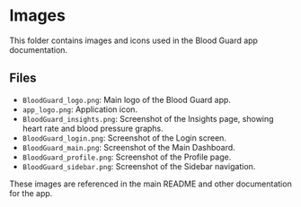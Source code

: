 # Images

This folder contains images and icons used in the Blood Guard app documentation.

## Files

- `BloodGuard_logo.png`: Main logo of the Blood Guard app.
- `app_logo.png`: Application icon.
- `BloodGuard_insights.png`: Screenshot of the Insights page, showing heart rate and blood pressure graphs.
- `BloodGuard_login.png`: Screenshot of the Login screen.
- `BloodGuard_main.png`: Screenshot of the Main Dashboard.
- `BloodGuard_profile.png`: Screenshot of the Profile page.
- `BloodGuard_sidebar.png`: Screenshot of the Sidebar navigation.

These images are referenced in the main README and other documentation for the app.
